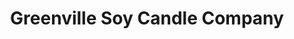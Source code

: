 ---
title: "Greenville Soy Candle Company"
url: /greenville/greenville-soy-candle-company/
shop: gift
---
